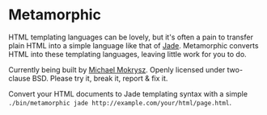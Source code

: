 # Metamorphic
HTML templating languages can be lovely, but it's often a pain to transfer plain HTML into a simple language like that of [Jade](https://github.com/visionmedia/jade). Metamorphic converts HTML into these templating languages, leaving little work for you to do.

Currently being built by [Michael Mokrysz](https://46bit.com). Openly licensed under two-clause BSD. Please try it, break it, report &amp; fix it.

Convert your HTML documents to Jade templating syntax with a simple `./bin/metamorphic jade http://example.com/your/html/page.html`.
